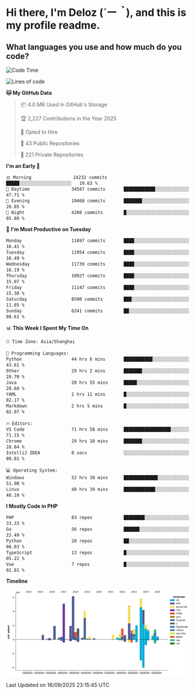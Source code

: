 # **Hi there, I'm Deloz (*´ー｀*), and this is my profile readme.**

## **What languages you use and how much do you code?**

<!--START_SECTION:waka-->
![Code Time](http://img.shields.io/badge/Code%20Time-7%2C513%20hrs%2041%20mins-blue)

![Lines of code](https://img.shields.io/badge/From%20Hello%20World%20I%27ve%20Written-53.7%20million%20lines%20of%20code-blue)

**🐱 My GitHub Data** 

> 📦 4.0 MB Used in GitHub's Storage 
 > 
> 🏆 2,227 Contributions in the Year 2025
 > 
> 💼 Opted to Hire
 > 
> 📜 43 Public Repositories 
 > 
> 🔑 221 Private Repositories 
 > 
**I'm an Early 🐤** 

```text
🌞 Morning                14232 commits       █████░░░░░░░░░░░░░░░░░░░░   19.63 % 
🌆 Daytime                34587 commits       ████████████░░░░░░░░░░░░░   47.71 % 
🌃 Evening                19468 commits       ███████░░░░░░░░░░░░░░░░░░   26.85 % 
🌙 Night                  4208 commits        █░░░░░░░░░░░░░░░░░░░░░░░░   05.80 % 
```
📅 **I'm Most Productive on Tuesday** 

```text
Monday                   11897 commits       ████░░░░░░░░░░░░░░░░░░░░░   16.41 % 
Tuesday                  11954 commits       ████░░░░░░░░░░░░░░░░░░░░░   16.49 % 
Wednesday                11739 commits       ████░░░░░░░░░░░░░░░░░░░░░   16.19 % 
Thursday                 10927 commits       ████░░░░░░░░░░░░░░░░░░░░░   15.07 % 
Friday                   11147 commits       ████░░░░░░░░░░░░░░░░░░░░░   15.38 % 
Saturday                 8590 commits        ███░░░░░░░░░░░░░░░░░░░░░░   11.85 % 
Sunday                   6241 commits        ██░░░░░░░░░░░░░░░░░░░░░░░   08.61 % 
```


📊 **This Week I Spent My Time On** 

```text
🕑︎ Time Zone: Asia/Shanghai

💬 Programming Languages: 
Python                   44 hrs 6 mins       ███████████░░░░░░░░░░░░░░   43.61 % 
Other                    29 hrs 2 mins       ███████░░░░░░░░░░░░░░░░░░   28.70 % 
Java                     20 hrs 55 mins      █████░░░░░░░░░░░░░░░░░░░░   20.68 % 
YAML                     2 hrs 11 mins       █░░░░░░░░░░░░░░░░░░░░░░░░   02.17 % 
Markdown                 2 hrs 5 mins        █░░░░░░░░░░░░░░░░░░░░░░░░   02.07 % 

🔥 Editors: 
VS Code                  71 hrs 58 mins      ██████████████████░░░░░░░   71.15 % 
Chrome                   29 hrs 10 mins      ███████░░░░░░░░░░░░░░░░░░   28.84 % 
IntelliJ IDEA            0 secs              ░░░░░░░░░░░░░░░░░░░░░░░░░   00.01 % 

💻 Operating System: 
Windows                  52 hrs 30 mins      █████████████░░░░░░░░░░░░   51.90 % 
Linux                    48 hrs 39 mins      ████████████░░░░░░░░░░░░░   48.10 % 
```

**I Mostly Code in PHP** 

```text
PHP                      83 repos            ████████░░░░░░░░░░░░░░░░░   33.33 % 
Go                       56 repos            ██████░░░░░░░░░░░░░░░░░░░   22.49 % 
Python                   20 repos            ██░░░░░░░░░░░░░░░░░░░░░░░   08.03 % 
TypeScript               13 repos            █░░░░░░░░░░░░░░░░░░░░░░░░   05.22 % 
Vue                      7 repos             █░░░░░░░░░░░░░░░░░░░░░░░░   02.81 % 
```



**Timeline**

![Lines of Code chart](https://raw.githubusercontent.com/deloz/deloz/main/assets/bar_graph.png)


 Last Updated on 16/09/2025 23:15:45 UTC
<!--END_SECTION:waka-->
